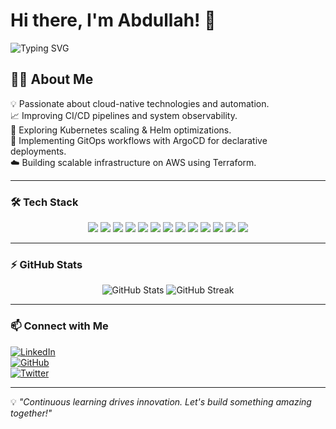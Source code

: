 # Hi there, I'm Abdullah! 🚀  
![Typing SVG](https://readme-typing-svg.herokuapp.com?font=Fira+Code&size=22&pause=1000&color=00F5E0&width=435&lines=DevOps+Engineer+%7C+Cloud+Enthusiast;Automation+%7C+CI%2FCD+%7C+Kubernetes;GitOps+with+ArgoCD+%7C+IaC+Expert;Monitoring+with+Prometheus+%26+Grafana;Always+learning+and+building!)

## 👨‍💻 About Me  
💡 Passionate about cloud-native technologies and automation.  
📈 Improving CI/CD pipelines and system observability.  
🔭 Exploring Kubernetes scaling & Helm optimizations.  
🎯 Implementing GitOps workflows with ArgoCD for declarative deployments.  
☁️ Building scalable infrastructure on AWS using Terraform.  

---

### 🛠️ Tech Stack  
<p align="center">
  <img src="https://img.shields.io/badge/-Python-3776AB?style=flat-square&logo=python&logoColor=white"/>
  <img src="https://img.shields.io/badge/-Bash-4EAA25?style=flat-square&logo=gnu-bash&logoColor=white"/>
  <img src="https://img.shields.io/badge/-FastAPI-009688?style=flat-square&logo=fastapi&logoColor=white"/>
  <img src="https://img.shields.io/badge/-Docker-2496ED?style=flat-square&logo=docker&logoColor=white"/>
  <img src="https://img.shields.io/badge/-Kubernetes-326CE5?style=flat-square&logo=kubernetes&logoColor=white"/>
  <img src="https://img.shields.io/badge/-Helm-0F1689?style=flat-square&logo=helm&logoColor=white"/>
  <img src="https://img.shields.io/badge/-ArgoCD-EF7B4D?style=flat-square&logo=argo&logoColor=white"/>
  <img src="https://img.shields.io/badge/-Terraform-7B42BC?style=flat-square&logo=terraform&logoColor=white"/>
  <img src="https://img.shields.io/badge/-AWS-232F3E?style=flat-square&logo=amazon-aws&logoColor=white"/>
  <img src="https://img.shields.io/badge/-Linux-FCC624?style=flat-square&logo=linux&logoColor=black"/>
  <img src="https://img.shields.io/badge/-GitHub%20Actions-2088FF?style=flat-square&logo=github-actions&logoColor=white"/>
  <img src="https://img.shields.io/badge/-Prometheus-E6522C?style=flat-square&logo=prometheus&logoColor=white"/>
  <img src="https://img.shields.io/badge/-Grafana-F46800?style=flat-square&logo=grafana&logoColor=white"/>
</p>

---

### ⚡ GitHub Stats  
<p align="center">
  <img src="https://github-readme-stats.vercel.app/api?username=Passw0rd404&show_icons=true&theme=radical" alt="GitHub Stats" />
  <img src="https://github-readme-streak-stats.herokuapp.com/?user=Passw0rd404&theme=radical" alt="GitHub Streak" />
</p>

---

### 📫 Connect with Me  
[![LinkedIn](https://img.shields.io/badge/-LinkedIn-blue?style=flat-square&logo=linkedin)](https://www.linkedin.com/in/abdullah-sameh-0a3063366/)  
[![GitHub](https://img.shields.io/badge/-GitHub-black?style=flat-square&logo=github)](https://github.com/Passw0rd404)  
[![Twitter](https://img.shields.io/badge/-Twitter-1DA1F2?style=flat-square&logo=twitter&logoColor=white)](https://x.com/Passw0rd40404)  

---

💡 _"Continuous learning drives innovation. Let's build something amazing together!"_
